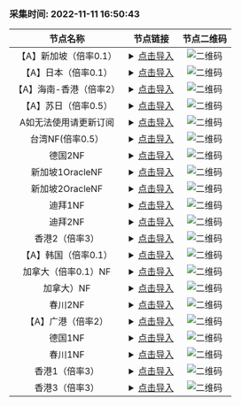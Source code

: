 ### 采集时间: 2022-11-11 16:50:43 
| 节点名称 | 节点链接 | 节点二维码 |
| :---: | :---: | :---: |
| 【A】新加坡（倍率0.1） | <details><summary><a href="vmess://eyJob3N0IjoiIiwicGF0aCI6IiIsInRscyI6IiIsInZlcmlmeV9jZXJ0Ijp0cnVlLCJhZGQiOiIxMTIuMTguMTU5LjcxIiwicG9ydCI6NDMyODUsImFpZCI6MCwibmV0IjoidGNwIiwiaGVhZGVyVHlwZSI6Im5vbmUiLCJzZXJ2aWNlbmFtZSI6IiIsImVuYWJsZV94dGxzIjoiIiwiZmxvdyI6Inh0bHMtcnByeC1kaXJlY3QiLCJ2dHlwZSI6InZtZXNzOi8vIiwic25pIjoiIiwidiI6IjIiLCJ0eXBlIjoidm1lc3MiLCJwcyI6Iummmea4rzPvvIjlgI3njocz77yJIiwicmVtYXJrIjoi6aaZ5rivM++8iOWAjeeOhzPvvIkiLCJpZCI6ImZmZTI0NzU5LWZkNDEtMzM0Yy05MmE0LTg5ZmNjNDdlZjQ5MyIsImNsYXNzIjoyfQ==" title="【A】新加坡（倍率0.1）">点击导入</a></summary>vmess://eyJob3N0IjoiIiwicGF0aCI6IiIsInRscyI6IiIsInZlcmlmeV9jZXJ0Ijp0cnVlLCJhZGQiOiIxMTIuMTguMTU5LjcxIiwicG9ydCI6NDMyODUsImFpZCI6MCwibmV0IjoidGNwIiwiaGVhZGVyVHlwZSI6Im5vbmUiLCJzZXJ2aWNlbmFtZSI6IiIsImVuYWJsZV94dGxzIjoiIiwiZmxvdyI6Inh0bHMtcnByeC1kaXJlY3QiLCJ2dHlwZSI6InZtZXNzOi8vIiwic25pIjoiIiwidiI6IjIiLCJ0eXBlIjoidm1lc3MiLCJwcyI6Iummmea4rzPvvIjlgI3njocz77yJIiwicmVtYXJrIjoi6aaZ5rivM++8iOWAjeeOhzPvvIkiLCJpZCI6ImZmZTI0NzU5LWZkNDEtMzM0Yy05MmE0LTg5ZmNjNDdlZjQ5MyIsImNsYXNzIjoyfQ==</details> | ![二维码](https://raw.iqiq.io/h7ml/okjiasu_action/main/package/okjiasu/free/2022-11-11/2022-11-11-16-49-58.png) |
| 【A】日本（倍率0.1） | <details><summary><a href="vmess://eyJob3N0IjoiIiwicGF0aCI6IiIsInRscyI6IiIsInZlcmlmeV9jZXJ0Ijp0cnVlLCJhZGQiOiIxMTIuMTguMTU5LjcxIiwicG9ydCI6NDMyODUsImFpZCI6MCwibmV0IjoidGNwIiwiaGVhZGVyVHlwZSI6Im5vbmUiLCJzZXJ2aWNlbmFtZSI6IiIsImVuYWJsZV94dGxzIjoiIiwiZmxvdyI6Inh0bHMtcnByeC1kaXJlY3QiLCJ2dHlwZSI6InZtZXNzOi8vIiwic25pIjoiIiwidiI6IjIiLCJ0eXBlIjoidm1lc3MiLCJwcyI6Iummmea4rzPvvIjlgI3njocz77yJIiwicmVtYXJrIjoi6aaZ5rivM++8iOWAjeeOhzPvvIkiLCJpZCI6ImZmZTI0NzU5LWZkNDEtMzM0Yy05MmE0LTg5ZmNjNDdlZjQ5MyIsImNsYXNzIjoyfQ==" title="【A】日本（倍率0.1）">点击导入</a></summary>vmess://eyJob3N0IjoiIiwicGF0aCI6IiIsInRscyI6IiIsInZlcmlmeV9jZXJ0Ijp0cnVlLCJhZGQiOiIxMTIuMTguMTU5LjcxIiwicG9ydCI6NDMyODUsImFpZCI6MCwibmV0IjoidGNwIiwiaGVhZGVyVHlwZSI6Im5vbmUiLCJzZXJ2aWNlbmFtZSI6IiIsImVuYWJsZV94dGxzIjoiIiwiZmxvdyI6Inh0bHMtcnByeC1kaXJlY3QiLCJ2dHlwZSI6InZtZXNzOi8vIiwic25pIjoiIiwidiI6IjIiLCJ0eXBlIjoidm1lc3MiLCJwcyI6Iummmea4rzPvvIjlgI3njocz77yJIiwicmVtYXJrIjoi6aaZ5rivM++8iOWAjeeOhzPvvIkiLCJpZCI6ImZmZTI0NzU5LWZkNDEtMzM0Yy05MmE0LTg5ZmNjNDdlZjQ5MyIsImNsYXNzIjoyfQ==</details> | ![二维码](https://raw.iqiq.io/h7ml/okjiasu_action/main/package/okjiasu/free/2022-11-11/2022-11-11-16-49-59.png) |
| 【A】海南-香港（倍率2） | <details><summary><a href="vmess://eyJob3N0IjoiIiwicGF0aCI6IiIsInRscyI6IiIsInZlcmlmeV9jZXJ0Ijp0cnVlLCJhZGQiOiIxMTIuMTguMTU5LjcxIiwicG9ydCI6NDMyODUsImFpZCI6MCwibmV0IjoidGNwIiwiaGVhZGVyVHlwZSI6Im5vbmUiLCJzZXJ2aWNlbmFtZSI6IiIsImVuYWJsZV94dGxzIjoiIiwiZmxvdyI6Inh0bHMtcnByeC1kaXJlY3QiLCJ2dHlwZSI6InZtZXNzOi8vIiwic25pIjoiIiwidiI6IjIiLCJ0eXBlIjoidm1lc3MiLCJwcyI6Iummmea4rzPvvIjlgI3njocz77yJIiwicmVtYXJrIjoi6aaZ5rivM++8iOWAjeeOhzPvvIkiLCJpZCI6ImZmZTI0NzU5LWZkNDEtMzM0Yy05MmE0LTg5ZmNjNDdlZjQ5MyIsImNsYXNzIjoyfQ==" title="【A】海南-香港（倍率2）">点击导入</a></summary>vmess://eyJob3N0IjoiIiwicGF0aCI6IiIsInRscyI6IiIsInZlcmlmeV9jZXJ0Ijp0cnVlLCJhZGQiOiIxMTIuMTguMTU5LjcxIiwicG9ydCI6NDMyODUsImFpZCI6MCwibmV0IjoidGNwIiwiaGVhZGVyVHlwZSI6Im5vbmUiLCJzZXJ2aWNlbmFtZSI6IiIsImVuYWJsZV94dGxzIjoiIiwiZmxvdyI6Inh0bHMtcnByeC1kaXJlY3QiLCJ2dHlwZSI6InZtZXNzOi8vIiwic25pIjoiIiwidiI6IjIiLCJ0eXBlIjoidm1lc3MiLCJwcyI6Iummmea4rzPvvIjlgI3njocz77yJIiwicmVtYXJrIjoi6aaZ5rivM++8iOWAjeeOhzPvvIkiLCJpZCI6ImZmZTI0NzU5LWZkNDEtMzM0Yy05MmE0LTg5ZmNjNDdlZjQ5MyIsImNsYXNzIjoyfQ==</details> | ![二维码](https://raw.iqiq.io/h7ml/okjiasu_action/main/package/okjiasu/free/2022-11-11/2022-11-11-16-50-00.png) |
| 【A】苏日（倍率0.5） | <details><summary><a href="vmess://eyJob3N0IjoiIiwicGF0aCI6IiIsInRscyI6IiIsInZlcmlmeV9jZXJ0Ijp0cnVlLCJhZGQiOiIxMTIuMTguMTU5LjcxIiwicG9ydCI6NDMyODUsImFpZCI6MCwibmV0IjoidGNwIiwiaGVhZGVyVHlwZSI6Im5vbmUiLCJzZXJ2aWNlbmFtZSI6IiIsImVuYWJsZV94dGxzIjoiIiwiZmxvdyI6Inh0bHMtcnByeC1kaXJlY3QiLCJ2dHlwZSI6InZtZXNzOi8vIiwic25pIjoiIiwidiI6IjIiLCJ0eXBlIjoidm1lc3MiLCJwcyI6Iummmea4rzPvvIjlgI3njocz77yJIiwicmVtYXJrIjoi6aaZ5rivM++8iOWAjeeOhzPvvIkiLCJpZCI6ImZmZTI0NzU5LWZkNDEtMzM0Yy05MmE0LTg5ZmNjNDdlZjQ5MyIsImNsYXNzIjoyfQ==" title="【A】苏日（倍率0.5）">点击导入</a></summary>vmess://eyJob3N0IjoiIiwicGF0aCI6IiIsInRscyI6IiIsInZlcmlmeV9jZXJ0Ijp0cnVlLCJhZGQiOiIxMTIuMTguMTU5LjcxIiwicG9ydCI6NDMyODUsImFpZCI6MCwibmV0IjoidGNwIiwiaGVhZGVyVHlwZSI6Im5vbmUiLCJzZXJ2aWNlbmFtZSI6IiIsImVuYWJsZV94dGxzIjoiIiwiZmxvdyI6Inh0bHMtcnByeC1kaXJlY3QiLCJ2dHlwZSI6InZtZXNzOi8vIiwic25pIjoiIiwidiI6IjIiLCJ0eXBlIjoidm1lc3MiLCJwcyI6Iummmea4rzPvvIjlgI3njocz77yJIiwicmVtYXJrIjoi6aaZ5rivM++8iOWAjeeOhzPvvIkiLCJpZCI6ImZmZTI0NzU5LWZkNDEtMzM0Yy05MmE0LTg5ZmNjNDdlZjQ5MyIsImNsYXNzIjoyfQ==</details> | ![二维码](https://raw.iqiq.io/h7ml/okjiasu_action/main/package/okjiasu/free/2022-11-11/2022-11-11-16-50-01.png) |
| A如无法使用请更新订阅 | <details><summary><a href="vmess://eyJob3N0IjoiIiwicGF0aCI6IiIsInRscyI6IiIsInZlcmlmeV9jZXJ0Ijp0cnVlLCJhZGQiOiIxMTIuMTguMTU5LjcxIiwicG9ydCI6NDMyODUsImFpZCI6MCwibmV0IjoidGNwIiwiaGVhZGVyVHlwZSI6Im5vbmUiLCJzZXJ2aWNlbmFtZSI6IiIsImVuYWJsZV94dGxzIjoiIiwiZmxvdyI6Inh0bHMtcnByeC1kaXJlY3QiLCJ2dHlwZSI6InZtZXNzOi8vIiwic25pIjoiIiwidiI6IjIiLCJ0eXBlIjoidm1lc3MiLCJwcyI6Iummmea4rzPvvIjlgI3njocz77yJIiwicmVtYXJrIjoi6aaZ5rivM++8iOWAjeeOhzPvvIkiLCJpZCI6ImZmZTI0NzU5LWZkNDEtMzM0Yy05MmE0LTg5ZmNjNDdlZjQ5MyIsImNsYXNzIjoyfQ==" title="A如无法使用请更新订阅">点击导入</a></summary>vmess://eyJob3N0IjoiIiwicGF0aCI6IiIsInRscyI6IiIsInZlcmlmeV9jZXJ0Ijp0cnVlLCJhZGQiOiIxMTIuMTguMTU5LjcxIiwicG9ydCI6NDMyODUsImFpZCI6MCwibmV0IjoidGNwIiwiaGVhZGVyVHlwZSI6Im5vbmUiLCJzZXJ2aWNlbmFtZSI6IiIsImVuYWJsZV94dGxzIjoiIiwiZmxvdyI6Inh0bHMtcnByeC1kaXJlY3QiLCJ2dHlwZSI6InZtZXNzOi8vIiwic25pIjoiIiwidiI6IjIiLCJ0eXBlIjoidm1lc3MiLCJwcyI6Iummmea4rzPvvIjlgI3njocz77yJIiwicmVtYXJrIjoi6aaZ5rivM++8iOWAjeeOhzPvvIkiLCJpZCI6ImZmZTI0NzU5LWZkNDEtMzM0Yy05MmE0LTg5ZmNjNDdlZjQ5MyIsImNsYXNzIjoyfQ==</details> | ![二维码](https://raw.iqiq.io/h7ml/okjiasu_action/main/package/okjiasu/free/2022-11-11/2022-11-11-16-50-03.png) |
| 台湾NF(倍率0.5） | <details><summary><a href="vmess://eyJob3N0IjoiIiwicGF0aCI6IiIsInRscyI6IiIsInZlcmlmeV9jZXJ0Ijp0cnVlLCJhZGQiOiIxMTIuMTguMTU5LjcxIiwicG9ydCI6NDMyODUsImFpZCI6MCwibmV0IjoidGNwIiwiaGVhZGVyVHlwZSI6Im5vbmUiLCJzZXJ2aWNlbmFtZSI6IiIsImVuYWJsZV94dGxzIjoiIiwiZmxvdyI6Inh0bHMtcnByeC1kaXJlY3QiLCJ2dHlwZSI6InZtZXNzOi8vIiwic25pIjoiIiwidiI6IjIiLCJ0eXBlIjoidm1lc3MiLCJwcyI6Iummmea4rzPvvIjlgI3njocz77yJIiwicmVtYXJrIjoi6aaZ5rivM++8iOWAjeeOhzPvvIkiLCJpZCI6ImZmZTI0NzU5LWZkNDEtMzM0Yy05MmE0LTg5ZmNjNDdlZjQ5MyIsImNsYXNzIjoyfQ==" title="台湾NF(倍率0.5）">点击导入</a></summary>vmess://eyJob3N0IjoiIiwicGF0aCI6IiIsInRscyI6IiIsInZlcmlmeV9jZXJ0Ijp0cnVlLCJhZGQiOiIxMTIuMTguMTU5LjcxIiwicG9ydCI6NDMyODUsImFpZCI6MCwibmV0IjoidGNwIiwiaGVhZGVyVHlwZSI6Im5vbmUiLCJzZXJ2aWNlbmFtZSI6IiIsImVuYWJsZV94dGxzIjoiIiwiZmxvdyI6Inh0bHMtcnByeC1kaXJlY3QiLCJ2dHlwZSI6InZtZXNzOi8vIiwic25pIjoiIiwidiI6IjIiLCJ0eXBlIjoidm1lc3MiLCJwcyI6Iummmea4rzPvvIjlgI3njocz77yJIiwicmVtYXJrIjoi6aaZ5rivM++8iOWAjeeOhzPvvIkiLCJpZCI6ImZmZTI0NzU5LWZkNDEtMzM0Yy05MmE0LTg5ZmNjNDdlZjQ5MyIsImNsYXNzIjoyfQ==</details> | ![二维码](https://raw.iqiq.io/h7ml/okjiasu_action/main/package/okjiasu/free/2022-11-11/2022-11-11-16-50-04.png) |
| 德国2NF | <details><summary><a href="vmess://eyJob3N0IjoiIiwicGF0aCI6IiIsInRscyI6IiIsInZlcmlmeV9jZXJ0Ijp0cnVlLCJhZGQiOiIxMTIuMTguMTU5LjcxIiwicG9ydCI6NDMyODUsImFpZCI6MCwibmV0IjoidGNwIiwiaGVhZGVyVHlwZSI6Im5vbmUiLCJzZXJ2aWNlbmFtZSI6IiIsImVuYWJsZV94dGxzIjoiIiwiZmxvdyI6Inh0bHMtcnByeC1kaXJlY3QiLCJ2dHlwZSI6InZtZXNzOi8vIiwic25pIjoiIiwidiI6IjIiLCJ0eXBlIjoidm1lc3MiLCJwcyI6Iummmea4rzPvvIjlgI3njocz77yJIiwicmVtYXJrIjoi6aaZ5rivM++8iOWAjeeOhzPvvIkiLCJpZCI6ImZmZTI0NzU5LWZkNDEtMzM0Yy05MmE0LTg5ZmNjNDdlZjQ5MyIsImNsYXNzIjoyfQ==" title="德国2NF">点击导入</a></summary>vmess://eyJob3N0IjoiIiwicGF0aCI6IiIsInRscyI6IiIsInZlcmlmeV9jZXJ0Ijp0cnVlLCJhZGQiOiIxMTIuMTguMTU5LjcxIiwicG9ydCI6NDMyODUsImFpZCI6MCwibmV0IjoidGNwIiwiaGVhZGVyVHlwZSI6Im5vbmUiLCJzZXJ2aWNlbmFtZSI6IiIsImVuYWJsZV94dGxzIjoiIiwiZmxvdyI6Inh0bHMtcnByeC1kaXJlY3QiLCJ2dHlwZSI6InZtZXNzOi8vIiwic25pIjoiIiwidiI6IjIiLCJ0eXBlIjoidm1lc3MiLCJwcyI6Iummmea4rzPvvIjlgI3njocz77yJIiwicmVtYXJrIjoi6aaZ5rivM++8iOWAjeeOhzPvvIkiLCJpZCI6ImZmZTI0NzU5LWZkNDEtMzM0Yy05MmE0LTg5ZmNjNDdlZjQ5MyIsImNsYXNzIjoyfQ==</details> | ![二维码](https://raw.iqiq.io/h7ml/okjiasu_action/main/package/okjiasu/free/2022-11-11/2022-11-11-16-50-05.png) |
| 新加坡1OracleNF | <details><summary><a href="vmess://eyJob3N0IjoiIiwicGF0aCI6IiIsInRscyI6IiIsInZlcmlmeV9jZXJ0Ijp0cnVlLCJhZGQiOiIxMTIuMTguMTU5LjcxIiwicG9ydCI6NDMyODUsImFpZCI6MCwibmV0IjoidGNwIiwiaGVhZGVyVHlwZSI6Im5vbmUiLCJzZXJ2aWNlbmFtZSI6IiIsImVuYWJsZV94dGxzIjoiIiwiZmxvdyI6Inh0bHMtcnByeC1kaXJlY3QiLCJ2dHlwZSI6InZtZXNzOi8vIiwic25pIjoiIiwidiI6IjIiLCJ0eXBlIjoidm1lc3MiLCJwcyI6Iummmea4rzPvvIjlgI3njocz77yJIiwicmVtYXJrIjoi6aaZ5rivM++8iOWAjeeOhzPvvIkiLCJpZCI6ImZmZTI0NzU5LWZkNDEtMzM0Yy05MmE0LTg5ZmNjNDdlZjQ5MyIsImNsYXNzIjoyfQ==" title="新加坡1OracleNF">点击导入</a></summary>vmess://eyJob3N0IjoiIiwicGF0aCI6IiIsInRscyI6IiIsInZlcmlmeV9jZXJ0Ijp0cnVlLCJhZGQiOiIxMTIuMTguMTU5LjcxIiwicG9ydCI6NDMyODUsImFpZCI6MCwibmV0IjoidGNwIiwiaGVhZGVyVHlwZSI6Im5vbmUiLCJzZXJ2aWNlbmFtZSI6IiIsImVuYWJsZV94dGxzIjoiIiwiZmxvdyI6Inh0bHMtcnByeC1kaXJlY3QiLCJ2dHlwZSI6InZtZXNzOi8vIiwic25pIjoiIiwidiI6IjIiLCJ0eXBlIjoidm1lc3MiLCJwcyI6Iummmea4rzPvvIjlgI3njocz77yJIiwicmVtYXJrIjoi6aaZ5rivM++8iOWAjeeOhzPvvIkiLCJpZCI6ImZmZTI0NzU5LWZkNDEtMzM0Yy05MmE0LTg5ZmNjNDdlZjQ5MyIsImNsYXNzIjoyfQ==</details> | ![二维码](https://raw.iqiq.io/h7ml/okjiasu_action/main/package/okjiasu/free/2022-11-11/2022-11-11-16-50-06.png) |
| 新加坡2OracleNF | <details><summary><a href="vmess://eyJob3N0IjoiIiwicGF0aCI6IiIsInRscyI6IiIsInZlcmlmeV9jZXJ0Ijp0cnVlLCJhZGQiOiIxMTIuMTguMTU5LjcxIiwicG9ydCI6NDMyODUsImFpZCI6MCwibmV0IjoidGNwIiwiaGVhZGVyVHlwZSI6Im5vbmUiLCJzZXJ2aWNlbmFtZSI6IiIsImVuYWJsZV94dGxzIjoiIiwiZmxvdyI6Inh0bHMtcnByeC1kaXJlY3QiLCJ2dHlwZSI6InZtZXNzOi8vIiwic25pIjoiIiwidiI6IjIiLCJ0eXBlIjoidm1lc3MiLCJwcyI6Iummmea4rzPvvIjlgI3njocz77yJIiwicmVtYXJrIjoi6aaZ5rivM++8iOWAjeeOhzPvvIkiLCJpZCI6ImZmZTI0NzU5LWZkNDEtMzM0Yy05MmE0LTg5ZmNjNDdlZjQ5MyIsImNsYXNzIjoyfQ==" title="新加坡2OracleNF">点击导入</a></summary>vmess://eyJob3N0IjoiIiwicGF0aCI6IiIsInRscyI6IiIsInZlcmlmeV9jZXJ0Ijp0cnVlLCJhZGQiOiIxMTIuMTguMTU5LjcxIiwicG9ydCI6NDMyODUsImFpZCI6MCwibmV0IjoidGNwIiwiaGVhZGVyVHlwZSI6Im5vbmUiLCJzZXJ2aWNlbmFtZSI6IiIsImVuYWJsZV94dGxzIjoiIiwiZmxvdyI6Inh0bHMtcnByeC1kaXJlY3QiLCJ2dHlwZSI6InZtZXNzOi8vIiwic25pIjoiIiwidiI6IjIiLCJ0eXBlIjoidm1lc3MiLCJwcyI6Iummmea4rzPvvIjlgI3njocz77yJIiwicmVtYXJrIjoi6aaZ5rivM++8iOWAjeeOhzPvvIkiLCJpZCI6ImZmZTI0NzU5LWZkNDEtMzM0Yy05MmE0LTg5ZmNjNDdlZjQ5MyIsImNsYXNzIjoyfQ==</details> | ![二维码](https://raw.iqiq.io/h7ml/okjiasu_action/main/package/okjiasu/free/2022-11-11/2022-11-11-16-50-08.png) |
| 迪拜1NF | <details><summary><a href="vmess://eyJob3N0IjoiIiwicGF0aCI6IiIsInRscyI6IiIsInZlcmlmeV9jZXJ0Ijp0cnVlLCJhZGQiOiIxMTIuMTguMTU5LjcxIiwicG9ydCI6NDMyODUsImFpZCI6MCwibmV0IjoidGNwIiwiaGVhZGVyVHlwZSI6Im5vbmUiLCJzZXJ2aWNlbmFtZSI6IiIsImVuYWJsZV94dGxzIjoiIiwiZmxvdyI6Inh0bHMtcnByeC1kaXJlY3QiLCJ2dHlwZSI6InZtZXNzOi8vIiwic25pIjoiIiwidiI6IjIiLCJ0eXBlIjoidm1lc3MiLCJwcyI6Iummmea4rzPvvIjlgI3njocz77yJIiwicmVtYXJrIjoi6aaZ5rivM++8iOWAjeeOhzPvvIkiLCJpZCI6ImZmZTI0NzU5LWZkNDEtMzM0Yy05MmE0LTg5ZmNjNDdlZjQ5MyIsImNsYXNzIjoyfQ==" title="迪拜1NF">点击导入</a></summary>vmess://eyJob3N0IjoiIiwicGF0aCI6IiIsInRscyI6IiIsInZlcmlmeV9jZXJ0Ijp0cnVlLCJhZGQiOiIxMTIuMTguMTU5LjcxIiwicG9ydCI6NDMyODUsImFpZCI6MCwibmV0IjoidGNwIiwiaGVhZGVyVHlwZSI6Im5vbmUiLCJzZXJ2aWNlbmFtZSI6IiIsImVuYWJsZV94dGxzIjoiIiwiZmxvdyI6Inh0bHMtcnByeC1kaXJlY3QiLCJ2dHlwZSI6InZtZXNzOi8vIiwic25pIjoiIiwidiI6IjIiLCJ0eXBlIjoidm1lc3MiLCJwcyI6Iummmea4rzPvvIjlgI3njocz77yJIiwicmVtYXJrIjoi6aaZ5rivM++8iOWAjeeOhzPvvIkiLCJpZCI6ImZmZTI0NzU5LWZkNDEtMzM0Yy05MmE0LTg5ZmNjNDdlZjQ5MyIsImNsYXNzIjoyfQ==</details> | ![二维码](https://raw.iqiq.io/h7ml/okjiasu_action/main/package/okjiasu/free/2022-11-11/2022-11-11-16-50-09.png) |
| 迪拜2NF | <details><summary><a href="vmess://eyJob3N0IjoiIiwicGF0aCI6IiIsInRscyI6IiIsInZlcmlmeV9jZXJ0Ijp0cnVlLCJhZGQiOiIxMTIuMTguMTU5LjcxIiwicG9ydCI6NDMyODUsImFpZCI6MCwibmV0IjoidGNwIiwiaGVhZGVyVHlwZSI6Im5vbmUiLCJzZXJ2aWNlbmFtZSI6IiIsImVuYWJsZV94dGxzIjoiIiwiZmxvdyI6Inh0bHMtcnByeC1kaXJlY3QiLCJ2dHlwZSI6InZtZXNzOi8vIiwic25pIjoiIiwidiI6IjIiLCJ0eXBlIjoidm1lc3MiLCJwcyI6Iummmea4rzPvvIjlgI3njocz77yJIiwicmVtYXJrIjoi6aaZ5rivM++8iOWAjeeOhzPvvIkiLCJpZCI6ImZmZTI0NzU5LWZkNDEtMzM0Yy05MmE0LTg5ZmNjNDdlZjQ5MyIsImNsYXNzIjoyfQ==" title="迪拜2NF">点击导入</a></summary>vmess://eyJob3N0IjoiIiwicGF0aCI6IiIsInRscyI6IiIsInZlcmlmeV9jZXJ0Ijp0cnVlLCJhZGQiOiIxMTIuMTguMTU5LjcxIiwicG9ydCI6NDMyODUsImFpZCI6MCwibmV0IjoidGNwIiwiaGVhZGVyVHlwZSI6Im5vbmUiLCJzZXJ2aWNlbmFtZSI6IiIsImVuYWJsZV94dGxzIjoiIiwiZmxvdyI6Inh0bHMtcnByeC1kaXJlY3QiLCJ2dHlwZSI6InZtZXNzOi8vIiwic25pIjoiIiwidiI6IjIiLCJ0eXBlIjoidm1lc3MiLCJwcyI6Iummmea4rzPvvIjlgI3njocz77yJIiwicmVtYXJrIjoi6aaZ5rivM++8iOWAjeeOhzPvvIkiLCJpZCI6ImZmZTI0NzU5LWZkNDEtMzM0Yy05MmE0LTg5ZmNjNDdlZjQ5MyIsImNsYXNzIjoyfQ==</details> | ![二维码](https://raw.iqiq.io/h7ml/okjiasu_action/main/package/okjiasu/free/2022-11-11/2022-11-11-16-50-10.png) |
| 香港2（倍率3） | <details><summary><a href="vmess://eyJob3N0IjoiIiwicGF0aCI6IiIsInRscyI6IiIsInZlcmlmeV9jZXJ0Ijp0cnVlLCJhZGQiOiIxMTIuMTguMTU5LjcxIiwicG9ydCI6NDMyODUsImFpZCI6MCwibmV0IjoidGNwIiwiaGVhZGVyVHlwZSI6Im5vbmUiLCJzZXJ2aWNlbmFtZSI6IiIsImVuYWJsZV94dGxzIjoiIiwiZmxvdyI6Inh0bHMtcnByeC1kaXJlY3QiLCJ2dHlwZSI6InZtZXNzOi8vIiwic25pIjoiIiwidiI6IjIiLCJ0eXBlIjoidm1lc3MiLCJwcyI6Iummmea4rzPvvIjlgI3njocz77yJIiwicmVtYXJrIjoi6aaZ5rivM++8iOWAjeeOhzPvvIkiLCJpZCI6ImZmZTI0NzU5LWZkNDEtMzM0Yy05MmE0LTg5ZmNjNDdlZjQ5MyIsImNsYXNzIjoyfQ==" title="香港2（倍率3）">点击导入</a></summary>vmess://eyJob3N0IjoiIiwicGF0aCI6IiIsInRscyI6IiIsInZlcmlmeV9jZXJ0Ijp0cnVlLCJhZGQiOiIxMTIuMTguMTU5LjcxIiwicG9ydCI6NDMyODUsImFpZCI6MCwibmV0IjoidGNwIiwiaGVhZGVyVHlwZSI6Im5vbmUiLCJzZXJ2aWNlbmFtZSI6IiIsImVuYWJsZV94dGxzIjoiIiwiZmxvdyI6Inh0bHMtcnByeC1kaXJlY3QiLCJ2dHlwZSI6InZtZXNzOi8vIiwic25pIjoiIiwidiI6IjIiLCJ0eXBlIjoidm1lc3MiLCJwcyI6Iummmea4rzPvvIjlgI3njocz77yJIiwicmVtYXJrIjoi6aaZ5rivM++8iOWAjeeOhzPvvIkiLCJpZCI6ImZmZTI0NzU5LWZkNDEtMzM0Yy05MmE0LTg5ZmNjNDdlZjQ5MyIsImNsYXNzIjoyfQ==</details> | ![二维码](https://raw.iqiq.io/h7ml/okjiasu_action/main/package/okjiasu/free/2022-11-11/2022-11-11-16-50-11.png) |
| 【A】韩国（倍率0.1） | <details><summary><a href="vmess://eyJob3N0IjoiIiwicGF0aCI6IiIsInRscyI6IiIsInZlcmlmeV9jZXJ0Ijp0cnVlLCJhZGQiOiIxMTIuMTguMTU5LjcxIiwicG9ydCI6NDMyODUsImFpZCI6MCwibmV0IjoidGNwIiwiaGVhZGVyVHlwZSI6Im5vbmUiLCJzZXJ2aWNlbmFtZSI6IiIsImVuYWJsZV94dGxzIjoiIiwiZmxvdyI6Inh0bHMtcnByeC1kaXJlY3QiLCJ2dHlwZSI6InZtZXNzOi8vIiwic25pIjoiIiwidiI6IjIiLCJ0eXBlIjoidm1lc3MiLCJwcyI6Iummmea4rzPvvIjlgI3njocz77yJIiwicmVtYXJrIjoi6aaZ5rivM++8iOWAjeeOhzPvvIkiLCJpZCI6ImZmZTI0NzU5LWZkNDEtMzM0Yy05MmE0LTg5ZmNjNDdlZjQ5MyIsImNsYXNzIjoyfQ==" title="【A】韩国（倍率0.1）">点击导入</a></summary>vmess://eyJob3N0IjoiIiwicGF0aCI6IiIsInRscyI6IiIsInZlcmlmeV9jZXJ0Ijp0cnVlLCJhZGQiOiIxMTIuMTguMTU5LjcxIiwicG9ydCI6NDMyODUsImFpZCI6MCwibmV0IjoidGNwIiwiaGVhZGVyVHlwZSI6Im5vbmUiLCJzZXJ2aWNlbmFtZSI6IiIsImVuYWJsZV94dGxzIjoiIiwiZmxvdyI6Inh0bHMtcnByeC1kaXJlY3QiLCJ2dHlwZSI6InZtZXNzOi8vIiwic25pIjoiIiwidiI6IjIiLCJ0eXBlIjoidm1lc3MiLCJwcyI6Iummmea4rzPvvIjlgI3njocz77yJIiwicmVtYXJrIjoi6aaZ5rivM++8iOWAjeeOhzPvvIkiLCJpZCI6ImZmZTI0NzU5LWZkNDEtMzM0Yy05MmE0LTg5ZmNjNDdlZjQ5MyIsImNsYXNzIjoyfQ==</details> | ![二维码](https://raw.iqiq.io/h7ml/okjiasu_action/main/package/okjiasu/free/2022-11-11/2022-11-11-16-50-12.png) |
| 加拿大（倍率0.1）NF | <details><summary><a href="vmess://eyJob3N0IjoiIiwicGF0aCI6IiIsInRscyI6IiIsInZlcmlmeV9jZXJ0Ijp0cnVlLCJhZGQiOiIxMTIuMTguMTU5LjcxIiwicG9ydCI6NDMyODUsImFpZCI6MCwibmV0IjoidGNwIiwiaGVhZGVyVHlwZSI6Im5vbmUiLCJzZXJ2aWNlbmFtZSI6IiIsImVuYWJsZV94dGxzIjoiIiwiZmxvdyI6Inh0bHMtcnByeC1kaXJlY3QiLCJ2dHlwZSI6InZtZXNzOi8vIiwic25pIjoiIiwidiI6IjIiLCJ0eXBlIjoidm1lc3MiLCJwcyI6Iummmea4rzPvvIjlgI3njocz77yJIiwicmVtYXJrIjoi6aaZ5rivM++8iOWAjeeOhzPvvIkiLCJpZCI6ImZmZTI0NzU5LWZkNDEtMzM0Yy05MmE0LTg5ZmNjNDdlZjQ5MyIsImNsYXNzIjoyfQ==" title="加拿大（倍率0.1）NF">点击导入</a></summary>vmess://eyJob3N0IjoiIiwicGF0aCI6IiIsInRscyI6IiIsInZlcmlmeV9jZXJ0Ijp0cnVlLCJhZGQiOiIxMTIuMTguMTU5LjcxIiwicG9ydCI6NDMyODUsImFpZCI6MCwibmV0IjoidGNwIiwiaGVhZGVyVHlwZSI6Im5vbmUiLCJzZXJ2aWNlbmFtZSI6IiIsImVuYWJsZV94dGxzIjoiIiwiZmxvdyI6Inh0bHMtcnByeC1kaXJlY3QiLCJ2dHlwZSI6InZtZXNzOi8vIiwic25pIjoiIiwidiI6IjIiLCJ0eXBlIjoidm1lc3MiLCJwcyI6Iummmea4rzPvvIjlgI3njocz77yJIiwicmVtYXJrIjoi6aaZ5rivM++8iOWAjeeOhzPvvIkiLCJpZCI6ImZmZTI0NzU5LWZkNDEtMzM0Yy05MmE0LTg5ZmNjNDdlZjQ5MyIsImNsYXNzIjoyfQ==</details> | ![二维码](https://raw.iqiq.io/h7ml/okjiasu_action/main/package/okjiasu/free/2022-11-11/2022-11-11-16-50-14.png) |
| 加拿大）NF | <details><summary><a href="vmess://eyJob3N0IjoiIiwicGF0aCI6IiIsInRscyI6IiIsInZlcmlmeV9jZXJ0Ijp0cnVlLCJhZGQiOiIxMTIuMTguMTU5LjcxIiwicG9ydCI6NDMyODUsImFpZCI6MCwibmV0IjoidGNwIiwiaGVhZGVyVHlwZSI6Im5vbmUiLCJzZXJ2aWNlbmFtZSI6IiIsImVuYWJsZV94dGxzIjoiIiwiZmxvdyI6Inh0bHMtcnByeC1kaXJlY3QiLCJ2dHlwZSI6InZtZXNzOi8vIiwic25pIjoiIiwidiI6IjIiLCJ0eXBlIjoidm1lc3MiLCJwcyI6Iummmea4rzPvvIjlgI3njocz77yJIiwicmVtYXJrIjoi6aaZ5rivM++8iOWAjeeOhzPvvIkiLCJpZCI6ImZmZTI0NzU5LWZkNDEtMzM0Yy05MmE0LTg5ZmNjNDdlZjQ5MyIsImNsYXNzIjoyfQ==" title="加拿大）NF">点击导入</a></summary>vmess://eyJob3N0IjoiIiwicGF0aCI6IiIsInRscyI6IiIsInZlcmlmeV9jZXJ0Ijp0cnVlLCJhZGQiOiIxMTIuMTguMTU5LjcxIiwicG9ydCI6NDMyODUsImFpZCI6MCwibmV0IjoidGNwIiwiaGVhZGVyVHlwZSI6Im5vbmUiLCJzZXJ2aWNlbmFtZSI6IiIsImVuYWJsZV94dGxzIjoiIiwiZmxvdyI6Inh0bHMtcnByeC1kaXJlY3QiLCJ2dHlwZSI6InZtZXNzOi8vIiwic25pIjoiIiwidiI6IjIiLCJ0eXBlIjoidm1lc3MiLCJwcyI6Iummmea4rzPvvIjlgI3njocz77yJIiwicmVtYXJrIjoi6aaZ5rivM++8iOWAjeeOhzPvvIkiLCJpZCI6ImZmZTI0NzU5LWZkNDEtMzM0Yy05MmE0LTg5ZmNjNDdlZjQ5MyIsImNsYXNzIjoyfQ==</details> | ![二维码](https://raw.iqiq.io/h7ml/okjiasu_action/main/package/okjiasu/free/2022-11-11/2022-11-11-16-50-15.png) |
| 春川2NF | <details><summary><a href="vmess://eyJob3N0IjoiIiwicGF0aCI6IiIsInRscyI6IiIsInZlcmlmeV9jZXJ0Ijp0cnVlLCJhZGQiOiIxMTIuMTguMTU5LjcxIiwicG9ydCI6NDMyODUsImFpZCI6MCwibmV0IjoidGNwIiwiaGVhZGVyVHlwZSI6Im5vbmUiLCJzZXJ2aWNlbmFtZSI6IiIsImVuYWJsZV94dGxzIjoiIiwiZmxvdyI6Inh0bHMtcnByeC1kaXJlY3QiLCJ2dHlwZSI6InZtZXNzOi8vIiwic25pIjoiIiwidiI6IjIiLCJ0eXBlIjoidm1lc3MiLCJwcyI6Iummmea4rzPvvIjlgI3njocz77yJIiwicmVtYXJrIjoi6aaZ5rivM++8iOWAjeeOhzPvvIkiLCJpZCI6ImZmZTI0NzU5LWZkNDEtMzM0Yy05MmE0LTg5ZmNjNDdlZjQ5MyIsImNsYXNzIjoyfQ==" title="春川2NF">点击导入</a></summary>vmess://eyJob3N0IjoiIiwicGF0aCI6IiIsInRscyI6IiIsInZlcmlmeV9jZXJ0Ijp0cnVlLCJhZGQiOiIxMTIuMTguMTU5LjcxIiwicG9ydCI6NDMyODUsImFpZCI6MCwibmV0IjoidGNwIiwiaGVhZGVyVHlwZSI6Im5vbmUiLCJzZXJ2aWNlbmFtZSI6IiIsImVuYWJsZV94dGxzIjoiIiwiZmxvdyI6Inh0bHMtcnByeC1kaXJlY3QiLCJ2dHlwZSI6InZtZXNzOi8vIiwic25pIjoiIiwidiI6IjIiLCJ0eXBlIjoidm1lc3MiLCJwcyI6Iummmea4rzPvvIjlgI3njocz77yJIiwicmVtYXJrIjoi6aaZ5rivM++8iOWAjeeOhzPvvIkiLCJpZCI6ImZmZTI0NzU5LWZkNDEtMzM0Yy05MmE0LTg5ZmNjNDdlZjQ5MyIsImNsYXNzIjoyfQ==</details> | ![二维码](https://raw.iqiq.io/h7ml/okjiasu_action/main/package/okjiasu/free/2022-11-11/2022-11-11-16-50-16.png) |
| 【A】广港（倍率2） | <details><summary><a href="vmess://eyJob3N0IjoiIiwicGF0aCI6IiIsInRscyI6IiIsInZlcmlmeV9jZXJ0Ijp0cnVlLCJhZGQiOiIxMTIuMTguMTU5LjcxIiwicG9ydCI6NDMyODUsImFpZCI6MCwibmV0IjoidGNwIiwiaGVhZGVyVHlwZSI6Im5vbmUiLCJzZXJ2aWNlbmFtZSI6IiIsImVuYWJsZV94dGxzIjoiIiwiZmxvdyI6Inh0bHMtcnByeC1kaXJlY3QiLCJ2dHlwZSI6InZtZXNzOi8vIiwic25pIjoiIiwidiI6IjIiLCJ0eXBlIjoidm1lc3MiLCJwcyI6Iummmea4rzPvvIjlgI3njocz77yJIiwicmVtYXJrIjoi6aaZ5rivM++8iOWAjeeOhzPvvIkiLCJpZCI6ImZmZTI0NzU5LWZkNDEtMzM0Yy05MmE0LTg5ZmNjNDdlZjQ5MyIsImNsYXNzIjoyfQ==" title="【A】广港（倍率2）">点击导入</a></summary>vmess://eyJob3N0IjoiIiwicGF0aCI6IiIsInRscyI6IiIsInZlcmlmeV9jZXJ0Ijp0cnVlLCJhZGQiOiIxMTIuMTguMTU5LjcxIiwicG9ydCI6NDMyODUsImFpZCI6MCwibmV0IjoidGNwIiwiaGVhZGVyVHlwZSI6Im5vbmUiLCJzZXJ2aWNlbmFtZSI6IiIsImVuYWJsZV94dGxzIjoiIiwiZmxvdyI6Inh0bHMtcnByeC1kaXJlY3QiLCJ2dHlwZSI6InZtZXNzOi8vIiwic25pIjoiIiwidiI6IjIiLCJ0eXBlIjoidm1lc3MiLCJwcyI6Iummmea4rzPvvIjlgI3njocz77yJIiwicmVtYXJrIjoi6aaZ5rivM++8iOWAjeeOhzPvvIkiLCJpZCI6ImZmZTI0NzU5LWZkNDEtMzM0Yy05MmE0LTg5ZmNjNDdlZjQ5MyIsImNsYXNzIjoyfQ==</details> | ![二维码](https://raw.iqiq.io/h7ml/okjiasu_action/main/package/okjiasu/free/2022-11-11/2022-11-11-16-50-17.png) |
| 德国1NF | <details><summary><a href="vmess://eyJob3N0IjoiIiwicGF0aCI6IiIsInRscyI6IiIsInZlcmlmeV9jZXJ0Ijp0cnVlLCJhZGQiOiIxMTIuMTguMTU5LjcxIiwicG9ydCI6NDMyODUsImFpZCI6MCwibmV0IjoidGNwIiwiaGVhZGVyVHlwZSI6Im5vbmUiLCJzZXJ2aWNlbmFtZSI6IiIsImVuYWJsZV94dGxzIjoiIiwiZmxvdyI6Inh0bHMtcnByeC1kaXJlY3QiLCJ2dHlwZSI6InZtZXNzOi8vIiwic25pIjoiIiwidiI6IjIiLCJ0eXBlIjoidm1lc3MiLCJwcyI6Iummmea4rzPvvIjlgI3njocz77yJIiwicmVtYXJrIjoi6aaZ5rivM++8iOWAjeeOhzPvvIkiLCJpZCI6ImZmZTI0NzU5LWZkNDEtMzM0Yy05MmE0LTg5ZmNjNDdlZjQ5MyIsImNsYXNzIjoyfQ==" title="德国1NF">点击导入</a></summary>vmess://eyJob3N0IjoiIiwicGF0aCI6IiIsInRscyI6IiIsInZlcmlmeV9jZXJ0Ijp0cnVlLCJhZGQiOiIxMTIuMTguMTU5LjcxIiwicG9ydCI6NDMyODUsImFpZCI6MCwibmV0IjoidGNwIiwiaGVhZGVyVHlwZSI6Im5vbmUiLCJzZXJ2aWNlbmFtZSI6IiIsImVuYWJsZV94dGxzIjoiIiwiZmxvdyI6Inh0bHMtcnByeC1kaXJlY3QiLCJ2dHlwZSI6InZtZXNzOi8vIiwic25pIjoiIiwidiI6IjIiLCJ0eXBlIjoidm1lc3MiLCJwcyI6Iummmea4rzPvvIjlgI3njocz77yJIiwicmVtYXJrIjoi6aaZ5rivM++8iOWAjeeOhzPvvIkiLCJpZCI6ImZmZTI0NzU5LWZkNDEtMzM0Yy05MmE0LTg5ZmNjNDdlZjQ5MyIsImNsYXNzIjoyfQ==</details> | ![二维码](https://raw.iqiq.io/h7ml/okjiasu_action/main/package/okjiasu/free/2022-11-11/2022-11-11-16-50-18.png) |
| 春川1NF | <details><summary><a href="vmess://eyJob3N0IjoiIiwicGF0aCI6IiIsInRscyI6IiIsInZlcmlmeV9jZXJ0Ijp0cnVlLCJhZGQiOiIxMTIuMTguMTU5LjcxIiwicG9ydCI6NDMyODUsImFpZCI6MCwibmV0IjoidGNwIiwiaGVhZGVyVHlwZSI6Im5vbmUiLCJzZXJ2aWNlbmFtZSI6IiIsImVuYWJsZV94dGxzIjoiIiwiZmxvdyI6Inh0bHMtcnByeC1kaXJlY3QiLCJ2dHlwZSI6InZtZXNzOi8vIiwic25pIjoiIiwidiI6IjIiLCJ0eXBlIjoidm1lc3MiLCJwcyI6Iummmea4rzPvvIjlgI3njocz77yJIiwicmVtYXJrIjoi6aaZ5rivM++8iOWAjeeOhzPvvIkiLCJpZCI6ImZmZTI0NzU5LWZkNDEtMzM0Yy05MmE0LTg5ZmNjNDdlZjQ5MyIsImNsYXNzIjoyfQ==" title="春川1NF">点击导入</a></summary>vmess://eyJob3N0IjoiIiwicGF0aCI6IiIsInRscyI6IiIsInZlcmlmeV9jZXJ0Ijp0cnVlLCJhZGQiOiIxMTIuMTguMTU5LjcxIiwicG9ydCI6NDMyODUsImFpZCI6MCwibmV0IjoidGNwIiwiaGVhZGVyVHlwZSI6Im5vbmUiLCJzZXJ2aWNlbmFtZSI6IiIsImVuYWJsZV94dGxzIjoiIiwiZmxvdyI6Inh0bHMtcnByeC1kaXJlY3QiLCJ2dHlwZSI6InZtZXNzOi8vIiwic25pIjoiIiwidiI6IjIiLCJ0eXBlIjoidm1lc3MiLCJwcyI6Iummmea4rzPvvIjlgI3njocz77yJIiwicmVtYXJrIjoi6aaZ5rivM++8iOWAjeeOhzPvvIkiLCJpZCI6ImZmZTI0NzU5LWZkNDEtMzM0Yy05MmE0LTg5ZmNjNDdlZjQ5MyIsImNsYXNzIjoyfQ==</details> | ![二维码](https://raw.iqiq.io/h7ml/okjiasu_action/main/package/okjiasu/free/2022-11-11/2022-11-11-16-50-19.png) |
| 香港1（倍率3） | <details><summary><a href="vmess://eyJob3N0IjoiIiwicGF0aCI6IiIsInRscyI6IiIsInZlcmlmeV9jZXJ0Ijp0cnVlLCJhZGQiOiIxMTIuMTguMTU5LjcxIiwicG9ydCI6NDMyODUsImFpZCI6MCwibmV0IjoidGNwIiwiaGVhZGVyVHlwZSI6Im5vbmUiLCJzZXJ2aWNlbmFtZSI6IiIsImVuYWJsZV94dGxzIjoiIiwiZmxvdyI6Inh0bHMtcnByeC1kaXJlY3QiLCJ2dHlwZSI6InZtZXNzOi8vIiwic25pIjoiIiwidiI6IjIiLCJ0eXBlIjoidm1lc3MiLCJwcyI6Iummmea4rzPvvIjlgI3njocz77yJIiwicmVtYXJrIjoi6aaZ5rivM++8iOWAjeeOhzPvvIkiLCJpZCI6ImZmZTI0NzU5LWZkNDEtMzM0Yy05MmE0LTg5ZmNjNDdlZjQ5MyIsImNsYXNzIjoyfQ==" title="香港1（倍率3）">点击导入</a></summary>vmess://eyJob3N0IjoiIiwicGF0aCI6IiIsInRscyI6IiIsInZlcmlmeV9jZXJ0Ijp0cnVlLCJhZGQiOiIxMTIuMTguMTU5LjcxIiwicG9ydCI6NDMyODUsImFpZCI6MCwibmV0IjoidGNwIiwiaGVhZGVyVHlwZSI6Im5vbmUiLCJzZXJ2aWNlbmFtZSI6IiIsImVuYWJsZV94dGxzIjoiIiwiZmxvdyI6Inh0bHMtcnByeC1kaXJlY3QiLCJ2dHlwZSI6InZtZXNzOi8vIiwic25pIjoiIiwidiI6IjIiLCJ0eXBlIjoidm1lc3MiLCJwcyI6Iummmea4rzPvvIjlgI3njocz77yJIiwicmVtYXJrIjoi6aaZ5rivM++8iOWAjeeOhzPvvIkiLCJpZCI6ImZmZTI0NzU5LWZkNDEtMzM0Yy05MmE0LTg5ZmNjNDdlZjQ5MyIsImNsYXNzIjoyfQ==</details> | ![二维码](https://raw.iqiq.io/h7ml/okjiasu_action/main/package/okjiasu/free/2022-11-11/2022-11-11-16-50-21.png) |
| 香港3（倍率3） | <details><summary><a href="vmess://eyJob3N0IjoiIiwicGF0aCI6IiIsInRscyI6IiIsInZlcmlmeV9jZXJ0Ijp0cnVlLCJhZGQiOiIxMTIuMTguMTU5LjcxIiwicG9ydCI6NDMyODUsImFpZCI6MCwibmV0IjoidGNwIiwiaGVhZGVyVHlwZSI6Im5vbmUiLCJzZXJ2aWNlbmFtZSI6IiIsImVuYWJsZV94dGxzIjoiIiwiZmxvdyI6Inh0bHMtcnByeC1kaXJlY3QiLCJ2dHlwZSI6InZtZXNzOi8vIiwic25pIjoiIiwidiI6IjIiLCJ0eXBlIjoidm1lc3MiLCJwcyI6Iummmea4rzPvvIjlgI3njocz77yJIiwicmVtYXJrIjoi6aaZ5rivM++8iOWAjeeOhzPvvIkiLCJpZCI6ImZmZTI0NzU5LWZkNDEtMzM0Yy05MmE0LTg5ZmNjNDdlZjQ5MyIsImNsYXNzIjoyfQ==" title="香港3（倍率3）">点击导入</a></summary>vmess://eyJob3N0IjoiIiwicGF0aCI6IiIsInRscyI6IiIsInZlcmlmeV9jZXJ0Ijp0cnVlLCJhZGQiOiIxMTIuMTguMTU5LjcxIiwicG9ydCI6NDMyODUsImFpZCI6MCwibmV0IjoidGNwIiwiaGVhZGVyVHlwZSI6Im5vbmUiLCJzZXJ2aWNlbmFtZSI6IiIsImVuYWJsZV94dGxzIjoiIiwiZmxvdyI6Inh0bHMtcnByeC1kaXJlY3QiLCJ2dHlwZSI6InZtZXNzOi8vIiwic25pIjoiIiwidiI6IjIiLCJ0eXBlIjoidm1lc3MiLCJwcyI6Iummmea4rzPvvIjlgI3njocz77yJIiwicmVtYXJrIjoi6aaZ5rivM++8iOWAjeeOhzPvvIkiLCJpZCI6ImZmZTI0NzU5LWZkNDEtMzM0Yy05MmE0LTg5ZmNjNDdlZjQ5MyIsImNsYXNzIjoyfQ==</details> | ![二维码](https://raw.iqiq.io/h7ml/okjiasu_action/main/package/okjiasu/free/2022-11-11/2022-11-11-16-50-22.png) |